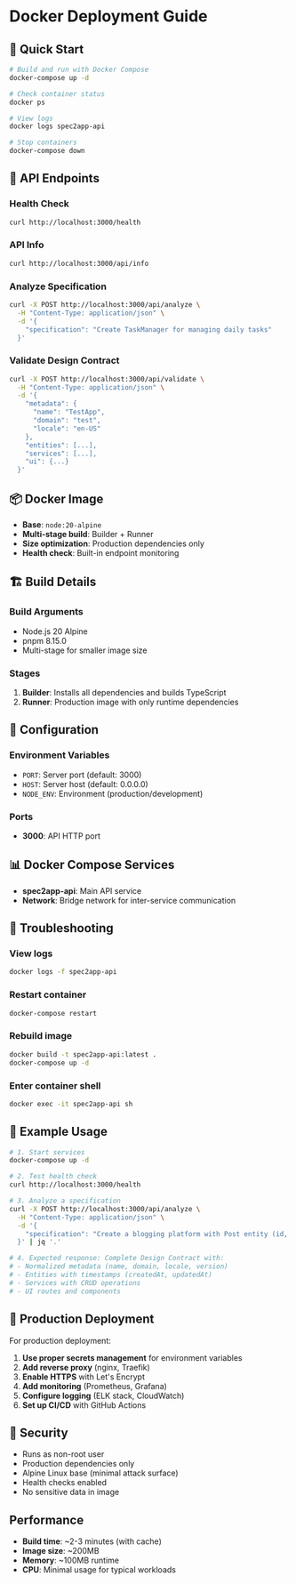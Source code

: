# Docker Deployment Guide

## 🐳 Quick Start

```bash
# Build and run with Docker Compose
docker-compose up -d

# Check container status
docker ps

# View logs
docker logs spec2app-api

# Stop containers
docker-compose down
```

## 🚀 API Endpoints

### Health Check
```bash
curl http://localhost:3000/health
```

### API Info
```bash
curl http://localhost:3000/api/info
```

### Analyze Specification
```bash
curl -X POST http://localhost:3000/api/analyze \
  -H "Content-Type: application/json" \
  -d '{
    "specification": "Create TaskManager for managing daily tasks"
  }'
```

### Validate Design Contract
```bash
curl -X POST http://localhost:3000/api/validate \
  -H "Content-Type: application/json" \
  -d '{
    "metadata": {
      "name": "TestApp",
      "domain": "test",
      "locale": "en-US"
    },
    "entities": [...],
    "services": [...],
    "ui": {...}
  }'
```

## 📦 Docker Image

- **Base**: `node:20-alpine`
- **Multi-stage build**: Builder + Runner
- **Size optimization**: Production dependencies only
- **Health check**: Built-in endpoint monitoring

## 🏗️ Build Details

### Build Arguments
- Node.js 20 Alpine
- pnpm 8.15.0
- Multi-stage for smaller image size

### Stages
1. **Builder**: Installs all dependencies and builds TypeScript
2. **Runner**: Production image with only runtime dependencies

## 🔧 Configuration

### Environment Variables

- `PORT`: Server port (default: 3000)
- `HOST`: Server host (default: 0.0.0.0)
- `NODE_ENV`: Environment (production/development)

### Ports

- **3000**: API HTTP port

## 📊 Docker Compose Services

- **spec2app-api**: Main API service
- **Network**: Bridge network for inter-service communication

## 🐛 Troubleshooting

### View logs
```bash
docker logs -f spec2app-api
```

### Restart container
```bash
docker-compose restart
```

### Rebuild image
```bash
docker build -t spec2app-api:latest .
docker-compose up -d
```

### Enter container shell
```bash
docker exec -it spec2app-api sh
```

## 📝 Example Usage

```bash
# 1. Start services
docker-compose up -d

# 2. Test health check
curl http://localhost:3000/health

# 3. Analyze a specification
curl -X POST http://localhost:3000/api/analyze \
  -H "Content-Type: application/json" \
  -d '{
    "specification": "Create a blogging platform with Post entity (id, title, content, publishedAt) and Author entity (id, name, email). CRUD operations for both. Routes: /, /posts, /authors."
  }' | jq '.'

# 4. Expected response: Complete Design Contract with:
# - Normalized metadata (name, domain, locale, version)
# - Entities with timestamps (createdAt, updatedAt)
# - Services with CRUD operations
# - UI routes and components
```

## 🎯 Production Deployment

For production deployment:

1. **Use proper secrets management** for environment variables
2. **Add reverse proxy** (nginx, Traefik)
3. **Enable HTTPS** with Let's Encrypt
4. **Add monitoring** (Prometheus, Grafana)
5. **Configure logging** (ELK stack, CloudWatch)
6. **Set up CI/CD** with GitHub Actions

## 🔐 Security

- Runs as non-root user
- Production dependencies only
- Alpine Linux base (minimal attack surface)
- Health checks enabled
- No sensitive data in image

## Performance

- **Build time**: ~2-3 minutes (with cache)
- **Image size**: ~200MB
- **Memory**: ~100MB runtime
- **CPU**: Minimal usage for typical workloads

